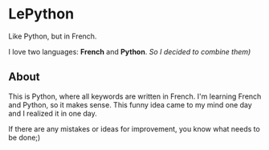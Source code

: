 # LePython
Like Python, but in French.

I love two languages: **French** and **Python**. *So I decided to combine them)*

## About
This is Python, where all keywords are written in French. I'm learning French and Python, so it makes sense. This funny idea came to my mind one day and I realized it in one day.

If there are any mistakes or ideas for improvement, you know what needs to be done;)
